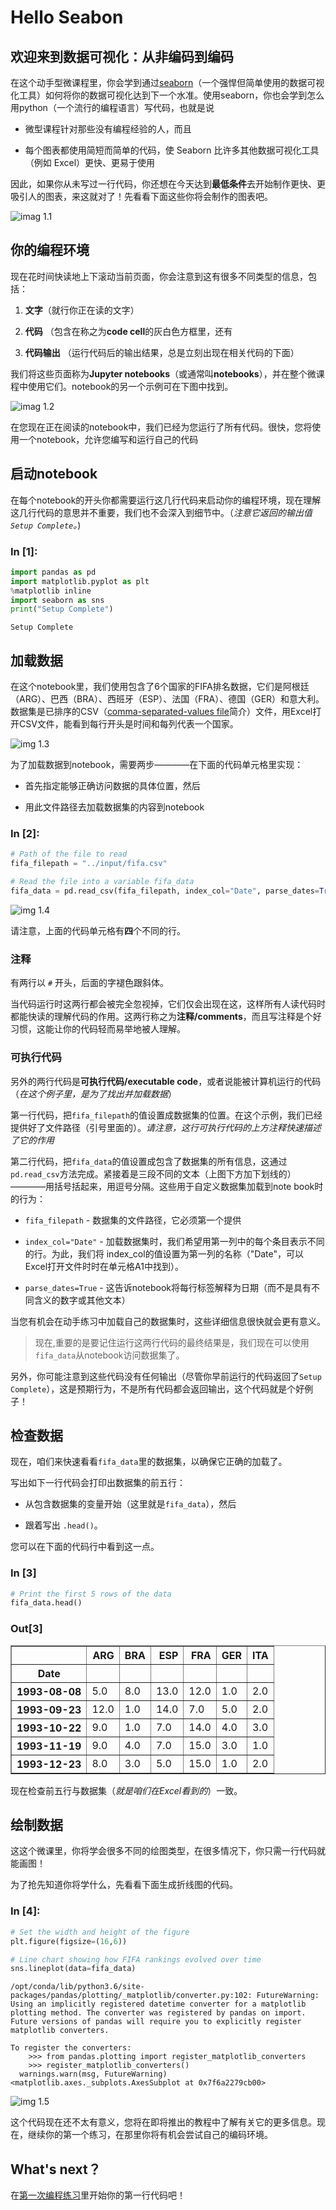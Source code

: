 # Hello Seabon

## 欢迎来到数据可视化：从非编码到编码

在这个动手型微课程里，你会学到通过[seaborn](https://seaborn.pydata.org/index.html)（一个强悍但简单使用的数据可视化工具）如何将你的数据可视化达到下一个水准。使用seaborn，你也会学到怎么用python（一个流行的编程语言）写代码，也就是说

- 微型课程针对那些没有编程经验的人，而且

- 每个图表都使用简短而简单的代码，使 Seaborn 比许多其他数据可视化工具（例如 Excel）更快、更易于使用

因此，如果你从未写过一行代码，你还想在今天达到**最低条件**去开始制作更快、更吸引人的图表，来这就对了！先看看下面这些你将会制作的图表吧。

![imag 1.1](./imgs/1.1.png)

## 你的编程环境

现在花时间快读地上下滚动当前页面，你会注意到这有很多不同类型的信息，包括：

1. **文字**（就行你正在读的文字）

2. **代码** （包含在称之为**code cell**的灰白色方框里，还有

3. **代码输出** （运行代码后的输出结果，总是立刻出现在相关代码的下面）

我们将这些页面称为**Jupyter notebooks**（或通常叫**notebooks**），并在整个微课程中使用它们。notebook的另一个示例可在下图中找到。

![imag 1.2](./imgs/1.2.png)

在您现在正在阅读的notebook中，我们已经为您运行了所有代码。很快，您将使用一个notebook，允许您编写和运行自己的代码

## 启动notebook

在每个notebook的开头你都需要运行这几行代码来启动你的编程环境，现在理解这几行代码的意思并不重要，我们也不会深入到细节中。（*注意它返回的输出值`Setup Complete`。*)

### In [1]:

```python
import pandas as pd
import matplotlib.pyplot as plt
%matplotlib inline
import seaborn as sns
print("Setup Complete")
```

``` text
Setup Complete
```

## 加载数据

在这个notebook里，我们使用包含了6个国家的FIFA排名数据，它们是阿根廷（ARG）、巴西（BRA）、西班牙（ESP）、法国（FRA）、德国（GER）和意大利。数据集是已排序的CSV（[comma-separated-values file](https://en.wikipedia.org/wiki/Comma-separated_values)简介）文件，用Excel打开CSV文件，能看到每行开头是时间和每列代表一个国家。

![img 1.3](./imgs/1.3.png)

为了加载数据到notebook，需要两步————在下面的代码单元格里实现：

- 首先指定能够正确访问数据的具体位置，然后

- 用此文件路径去加载数据集的内容到notebook

### In [2]:

```python
# Path of the file to read
fifa_filepath = "../input/fifa.csv"

# Read the file into a variable fifa_data
fifa_data = pd.read_csv(fifa_filepath, index_col="Date", parse_dates=True)
```

![img 1.4](./imgs/1.4.png)

请注意，上面的代码单元格有**四**个不同的行。

### 注释

有两行以 `#` 开头，后面的字褪色跟斜体。

当代码运行时这两行都会被完全忽视掉，它们仅会出现在这，这样所有人读代码时都能快读的理解代码的作用。这两行称之为**注释/comments**，而且写注释是个好习惯，这能让你的代码轻而易举地被人理解。

### 可执行代码

另外的两行代码是**可执行代码/executable code**，或者说能被计算机运行的代码（*在这个例子里，是为了找出并加载数据*）

第一行代码，把`fifa_filepath`的值设置成数据集的位置。在这个示例，我们已经提供好了文件路径（引号里面的）。*请注意，这行可执行代码的上方注释快速描述了它的作用*

第二行代码，把`fifa_data`的值设置成包含了数据集的所有信息，这通过`pd.read_csv`方法完成。紧接着是三段不同的文本（上图下方加下划线的）————用括号括起来，用逗号分隔。这些用于自定义数据集加载到note book时的行为：

- `fifa_filepath` - 数据集的文件路径，它必须第一个提供

- `index_col="Date"` - 加载数据集时，我们希望用第一列中的每个条目表示不同的行。为此，我们将 index_col的值设置为第一列的名称（"Date"，可以Excel打开文件时时在单元格A1中找到）。

- `parse_dates=True` - 这告诉notebook将每行标签解释为日期（而不是具有不同含义的数字或其他文本）

当您有机会在动手练习中加载自己的数据集时，这些详细信息很快就会更有意义。

>现在,重要的是要记住运行这两行代码的最终结果是，我们现在可以使用`fifa_data`从notebook访问数据集了。

另外，你可能注意到这些代码没有任何输出（尽管你早前运行的代码返回了`Setup Complete`），这是预期行为，不是所有代码都会返回输出，这个代码就是个好例子！

## 检查数据

现在，咱们来快速看看`fifa_data`里的数据集，以确保它正确的加载了。

写出如下一行代码会打印出数据集的前五行：

- 从包含数据集的变量开始（这里就是`fifa_data`），然后

- 跟着写出 `.head()`。

您可以在下面的代码行中看到这一点。

### In [3]

```python
# Print the first 5 rows of the data
fifa_data.head()
```

### Out[3]

<table border="1" class="dataframe">
  <thead>
    <tr style="text-align: right;">
      <th></th>
      <th>ARG</th>
      <th>BRA</th>
      <th>ESP</th>
      <th>FRA</th>
      <th>GER</th>
      <th>ITA</th>
    </tr>
    <tr>
      <th>Date</th>
      <th></th>
      <th></th>
      <th></th>
      <th></th>
      <th></th>
      <th></th>
    </tr>
  </thead>
  <tbody>
    <tr>
      <th>1993-08-08</th>
      <td>5.0</td>
      <td>8.0</td>
      <td>13.0</td>
      <td>12.0</td>
      <td>1.0</td>
      <td>2.0</td>
    </tr>
    <tr>
      <th>1993-09-23</th>
      <td>12.0</td>
      <td>1.0</td>
      <td>14.0</td>
      <td>7.0</td>
      <td>5.0</td>
      <td>2.0</td>
    </tr>
    <tr>
      <th>1993-10-22</th>
      <td>9.0</td>
      <td>1.0</td>
      <td>7.0</td>
      <td>14.0</td>
      <td>4.0</td>
      <td>3.0</td>
    </tr>
    <tr>
      <th>1993-11-19</th>
      <td>9.0</td>
      <td>4.0</td>
      <td>7.0</td>
      <td>15.0</td>
      <td>3.0</td>
      <td>1.0</td>
    </tr>
    <tr>
      <th>1993-12-23</th>
      <td>8.0</td>
      <td>3.0</td>
      <td>5.0</td>
      <td>15.0</td>
      <td>1.0</td>
      <td>2.0</td>
    </tr>
  </tbody>
</table>

现在检查前五行与数据集（*就是咱们在Excel看到的*）一致。

## 绘制数据

这这个微课里，你将学会很多不同的绘图类型，在很多情况下，你只需一行代码就能画图！

为了抢先知道你将学什么，先看看下面生成折线图的代码。

### In [4]:

```python
# Set the width and height of the figure
plt.figure(figsize=(16,6))

# Line chart showing how FIFA rankings evolved over time 
sns.lineplot(data=fifa_data)
```

```text
/opt/conda/lib/python3.6/site-packages/pandas/plotting/_matplotlib/converter.py:102: FutureWarning: Using an implicitly registered datetime converter for a matplotlib plotting method. The converter was registered by pandas on import. Future versions of pandas will require you to explicitly register matplotlib converters.

To register the converters:
	>>> from pandas.plotting import register_matplotlib_converters
	>>> register_matplotlib_converters()
  warnings.warn(msg, FutureWarning)
<matplotlib.axes._subplots.AxesSubplot at 0x7f6a2279cb00>
```

![img 1.5](./imgs/1.5.png)

这个代码现在还不太有意义，您将在即将推出的教程中了解有关它的更多信息。现在，继续你的第一个练习，在那里你将有机会尝试自己的编码环境。

## What's next？

在[第一次编程练习](https://www.kaggle.com/kernels/fork/3303713)里开始你的第一行代码吧！
